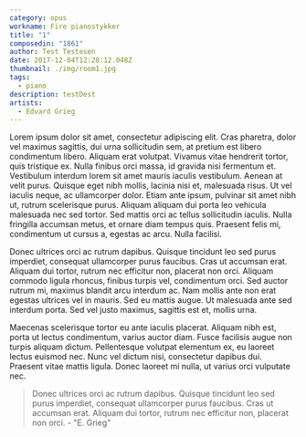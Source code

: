 ```yaml
---
category: opus
workname: Fire pianostykker
title: "1"
composedin: "1861"
author: Test Testesen
date: 2017-12-04T12:28:12.048Z
thumbnail: ./img/room1.jpg
tags:
  - piano
description: testDest
artists:
  - Edvard Grieg
---
```

Lorem ipsum dolor sit amet, consectetur adipiscing elit. Cras pharetra, dolor vel maximus sagittis, dui urna sollicitudin sem, at pretium est libero condimentum libero. Aliquam erat volutpat. Vivamus vitae hendrerit tortor, quis tristique ex. Nulla finibus orci massa, id gravida nisi fermentum et. Vestibulum interdum lorem sit amet mauris iaculis vestibulum. Aenean at velit purus. Quisque eget nibh mollis, lacinia nisi et, malesuada risus. Ut vel iaculis neque, ac ullamcorper dolor. Etiam ante ipsum, pulvinar sit amet nibh ut, rutrum scelerisque purus. Aliquam aliquam dui porta leo vehicula malesuada nec sed tortor. Sed mattis orci ac tellus sollicitudin iaculis. Nulla fringilla accumsan metus, et ornare diam tempus quis. Praesent felis mi, condimentum ut cursus a, egestas ac arcu. Nulla facilisi.

Donec ultrices orci ac rutrum dapibus. Quisque tincidunt leo sed purus imperdiet, consequat ullamcorper purus faucibus. Cras ut accumsan erat. Aliquam dui tortor, rutrum nec efficitur non, placerat non orci. Aliquam commodo ligula rhoncus, finibus turpis vel, condimentum orci. Sed auctor rutrum mi, maximus blandit arcu interdum ac. Nam mollis ante non erat egestas ultrices vel in mauris. Sed eu mattis augue. Ut malesuada ante sed interdum porta. Sed vel justo maximus, sagittis est et, mollis urna.

Maecenas scelerisque tortor eu ante iaculis placerat. Aliquam nibh est, porta ut lectus condimentum, varius auctor diam. Fusce facilisis augue non turpis aliquam dictum. Pellentesque volutpat elementum ex, eu laoreet lectus euismod nec. Nunc vel dictum nisi, consectetur dapibus dui. Praesent vitae mattis ligula. Donec laoreet mi nulla, ut varius orci vulputate nec.

>  Donec ultrices orci ac rutrum dapibus. Quisque tincidunt leo sed purus imperdiet, consequat ullamcorper purus faucibus. Cras ut accumsan erat. Aliquam dui tortor, rutrum nec efficitur non, placerat non orci. - "E. Grieg"
